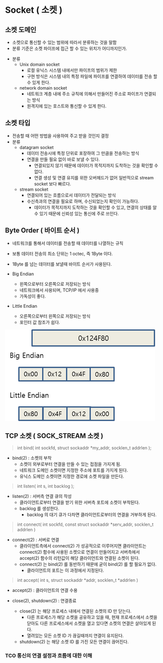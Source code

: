 # Socket ( 소켓 )

## 소켓 도메인
* 소켓으로 통신할 수 있는 범위에 따라서 분류하는 것을 말함
* 분류 기준은 소켓 파이프에 접근 할 수 있는 위치가 어디까지인가.
- 분류
	* Unix domain socket
		- 로컬 유닉스 시스템 내에서만 파이프의 범위가 제한
		- 구현 방식은 시스템 내의 특정 파일에 파이프를 연결하여 데이터를 전송 할 수 있게 한다.
	* network domain socket
		- 네트워크 계층 내에 주소 규칙에 의해서 만들어진 주소로 파이프가 연결되는 방식
		- 원격지에 있는 호스트와 통신할 수 있게 한다.


## 소켓 타입
* 전송할 때 어떤 방법을 사용하여 주고 받을 것인지 결정
* 분류
	- datagram socket
		- 데이터 전송시에 특정 단위로 포장하여 그 만큼을 전송하는 방식
		- 연결을 만들 필요 없이 바로 보낼 수 있다.
			- 연결되있지 않기 때문에 데이터가 목적지까지 도착하는 것을 확인할 수 없다.
			- 연결 생성 및 연결 유지를 위한 오버헤드가 없어 일반적으로 stream socket 보다 빠르다.
	- stream socket
		- 연결되어 있는 흐름으로서 데이터가 전달되는 방식
		- 수신측과의 연결을 필요로 하며, 수신되었는지 확인이 가능하다.
			- 데이터가 목적지까지 도착하는 것을 확인할 수 있고, 
			연결의 상태를 알 수 있기 때문에 신뢰성 있는 통신에 주로 쓰인다.


## Byte Order ( 바이트 순서 )
* 네트워크를 통해서 데이터를 전송할 때 데이터를 나열하는 규칙
* 보통 데이터 전송의 최소 단위는 1 octec, 즉 1Byte 이다.
* 1Byte 를 넘는 데이터를 보낼때 바이트 순서가 사용된다.

* Big Endian
	- 왼쪽으로부터 오른쪽으로 저장되는 방식
	- 네트워크에서 사용되며, TCP/IP 에서 사용중
	- 가독성이 좋다.
* Little Endian
	- 오른쪽으로부터 왼쪽으로 저장되는 방식
	- 포인터 값 참조가 쉽다.

![Endian](https://github.com/martinkang/MyText/blob/master/LinuxNetworkProgramming/endian2.png )


## TCP 소켓 ( SOCK_STREAM 소켓 )

> int bind( int sockfd, struct sockaddr *my_addr, socklen_t addrlen );
* bind(2) : 소켓의 부착
	- 소켓이 외부로부터 연결을 만들 수 있는 접점을 가지게 됨.
	- 네트워크 도메인 소켓이면 지정한 주소에 포트를 가지게 된다.
	- 유닉스 도메인 소켓이면 지정한 경로에 소켓 파일을 만든다.
	

> int listen( int s, int backlog );
* listen(2) : 서버측 연결 큐의 작성
	- 클라이언트로부터 연결을 받기 위한 서버측 포트에 소켓이 부착된다.
	- backlog 를 생성한다.
		- backlog 의 대기 큐가 다차면 클라이언트로부터의 연결을 거부하게 된다.


> int connect( int sockfd, const struct sockaddr *serv_addr, socklen_t addrlen )
* connect(2) : 서버로 연결
	- 클라이언트측에서 connect(2) 가 성공적으로 이루어지면 
	  클라이언트는 connect(2) 함수에 사용된 소켓으로 연결이 만들어지고
	  서버측에서 accept(2) 함수의 리턴값이 해당 클라이언트와 연결된 소켓이 된다.
	- connect(2) 는 bind(2) 를 동반하기 때문에 굳이 bind(2) 를 할 필요가 없다.
		- 클라이언트의 포트는 이 과정에서 지정된다.


> int accept( int s, struct sockaddr *addr, socklen_t *addrlen )
* accept(2) : 클라이언트의 연결 수용


* close(2), shutdown(2) : 연결종료
	- close(2) 는 해당 프로세스 내에서 연결된 소켓의 ID 만 닫는다.
		- 다른 프로세스가 해당 소켓을 공유하고 있을 때, 현재 프로세스에서 소켓을 닫아도
		다른 프로세스에서 소켓을 열고 있다면 소켓의 연결은 살아있게 된다.
		- 열려있는 모든 소켓 ID 가 끊길때까지 연결이 유지된다.
	- shutdown(2) 는 해당 소켓 ID 를 가진 모든 연결이 끊어진다.


### TCO 통신의 연결 설정과 흐름에 대한 이해


